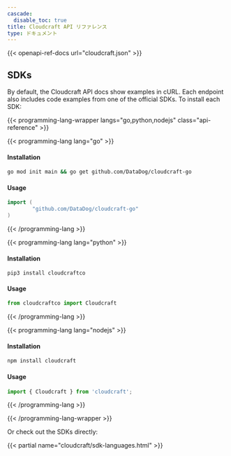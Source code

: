 ```yaml
---
cascade:
  disable_toc: true
title: Cloudcraft API リファレンス
type: ドキュメント
---
```


{{< openapi-ref-docs url="cloudcraft.json" >}}

## SDKs

By default, the Cloudcraft API docs show examples in cURL. Each endpoint also includes code examples from one of the official SDKs. To install each SDK:

{{< programming-lang-wrapper langs="go,python,nodejs" class="api-reference" >}}

{{< programming-lang lang="go" >}}
#### Installation
```sh
go mod init main && go get github.com/DataDog/cloudcraft-go
```
#### Usage
```go
import (
        "github.com/DataDog/cloudcraft-go"
)
```

{{< /programming-lang >}}

{{< programming-lang lang="python" >}}
#### Installation
```console
pip3 install cloudcraftco
```
#### Usage
```python
from cloudcraftco import Cloudcraft
```
{{< /programming-lang >}}

{{< programming-lang lang="nodejs" >}}
#### Installation
```sh
npm install cloudcraft
```
#### Usage
```javascript
import { Cloudcraft } from 'cloudcraft';
```
{{< /programming-lang >}}

{{< /programming-lang-wrapper >}}

Or check out the SDKs directly:

{{< partial name="cloudcraft/sdk-languages.html" >}}